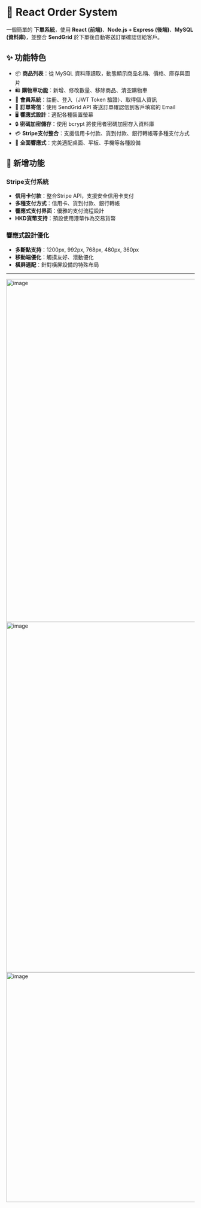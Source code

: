 # 🛒 React Order System

一個簡單的 **下單系統**，使用 **React (前端)**、**Node.js + Express (後端)**、**MySQL (資料庫)**，並整合 **SendGrid** 於下單後自動寄送訂單確認信給客戶。

## ✨ 功能特色
- 📦 **商品列表**：從 MySQL 資料庫讀取，動態顯示商品名稱、價格、庫存與圖片  
- 🛍 **購物車功能**：新增、修改數量、移除商品、清空購物車  
- 👤 **會員系統**：註冊、登入（JWT Token 驗證）、取得個人資訊  
- 💌 **訂單寄信**：使用 SendGrid API 寄送訂單確認信到客戶填寫的 Email  
- 🖥 **響應式設計**：適配各種裝置螢幕  
- 🔒 **密碼加密儲存**：使用 bcrypt 將使用者密碼加密存入資料庫  
- 💳 **Stripe支付整合**：支援信用卡付款、貨到付款、銀行轉帳等多種支付方式
- 📱 **全面響應式**：完美適配桌面、平板、手機等各種設備

## 🚀 新增功能

### Stripe支付系統
- **信用卡付款**：整合Stripe API，支援安全信用卡支付
- **多種支付方式**：信用卡、貨到付款、銀行轉帳
- **響應式支付界面**：優雅的支付流程設計
- **HKD貨幣支持**：預設使用港幣作為交易貨幣

### 響應式設計優化
- **多斷點支持**：1200px, 992px, 768px, 480px, 360px
- **移動端優化**：觸摸友好、滾動優化
- **橫屏適配**：針對橫屏設備的特殊布局

---

<img width="763" height="916" alt="image" src="https://github.com/user-attachments/assets/99c58cfb-a756-44a7-9311-5a3af131af74" />

<img width="1872" height="936" alt="image" src="https://github.com/user-attachments/assets/d3c15b21-3366-4ec0-9744-7e14fd720b05" />
<img width="1557" height="614" alt="image" src="https://github.com/user-attachments/assets/12160648-1b61-4d8a-ab95-a8d60fb78001" />

